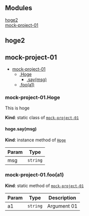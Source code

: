 <!--- Code generated by @the-/script-doc. DO NOT EDIT. -->

## Modules

<dl>
<dt><a href="#module_hoge2">hoge2</a></dt>
<dd></dd>
<dt><a href="#module_mock-project-01">mock-project-01</a></dt>
<dd></dd>
</dl>

<a name="module_hoge2"></a>

## hoge2
<a name="module_mock-project-01"></a>

## mock-project-01

* [mock-project-01](#module_mock-project-01)
    * [.Hoge](#module_mock-project-01.Hoge)
        * [.say(msg)](#module_mock-project-01.Hoge+say)
    * [.foo(a1)](#module_mock-project-01.foo)

<a name="module_mock-project-01.Hoge"></a>

### mock-project-01.Hoge
This is hoge

**Kind**: static class of [<code>mock-project-01</code>](#module_mock-project-01)  
<a name="module_mock-project-01.Hoge+say"></a>

#### hoge.say(msg)
**Kind**: instance method of [<code>Hoge</code>](#module_mock-project-01.Hoge)  

| Param | Type |
| --- | --- |
| msg | <code>string</code> | 

<a name="module_mock-project-01.foo"></a>

### mock-project-01.foo(a1)
**Kind**: static method of [<code>mock-project-01</code>](#module_mock-project-01)  

| Param | Type | Description |
| --- | --- | --- |
| a1 | <code>string</code> | Argument 01 |


